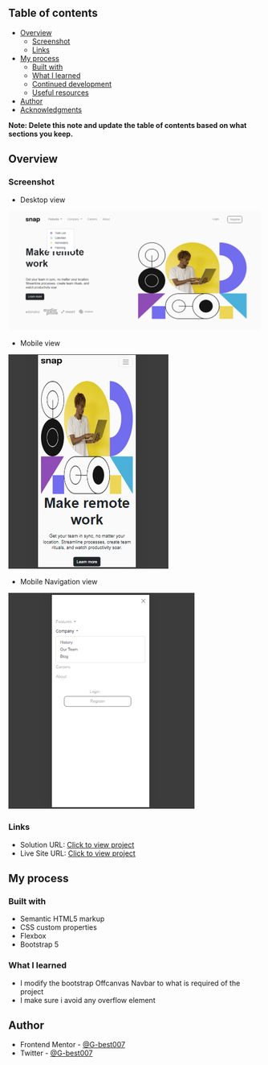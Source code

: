  

## Table of contents

- [Overview](#overview)
  - [Screenshot](#screenshot)
  - [Links](#links)
- [My process](#my-process)
  - [Built with](#built-with)
  - [What I learned](#what-i-learned)
  - [Continued development](#continued-development)
  - [Useful resources](#useful-resources)
- [Author](#author)
- [Acknowledgments](#acknowledgments)

**Note: Delete this note and update the table of contents based on what sections you keep.**

## Overview


### Screenshot

- Desktop view

![](./Screenshot%20(61).png)


- Mobile view

![](./Screenshot%20(62).png)


- Mobile Navigation view

![](./Screenshot%20(63).png)



### Links

- Solution URL: [Click to view project](https://github.com/G-best007/intro-section-with-dropdown-navigation)
- Live Site URL: [Click to view project](https://g-best007.github.io/intro-section-with-dropdown-navigation/)

## My process

### Built with

- Semantic HTML5 markup
- CSS custom properties
- Flexbox
- Bootstrap 5



### What I learned

 - I modify the bootstrap Offcanvas Navbar to what is required of the project
  - I make sure i avoid any overflow element




## Author

- Frontend Mentor - [@G-best007](https://www.frontendmentor.io/profile/G-best007)
- Twitter - [@G-best007](https://www.twitter.com/g_best007)




